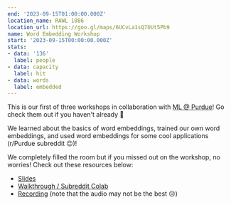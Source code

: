 ```yaml
---
end: '2023-09-15T01:00:00.000Z'
location_name: RAWL 1086
location_url: https://goo.gl/maps/6UCvLa1sQ7UUt5Pb9
name: Word Embedding Workshop
start: '2023-09-15T00:00:00.000Z'
stats:
- data: '136'
  label: people
- data: capacity
  label: hit
- data: words
  label: embedded
---
```


This is our first of three workshops in collaboration with [ML @ Purdue](https://ml-purdue.github.io)! Go check them out if you haven't already 💛

We learned about the basics of word embeddings, trained our own word embeddings, and used word embeddings for some cool applications (r/Purdue subreddit 😉)! 

We completely filled the room but if you missed out on the workshop, no worries! Check out these resources below:
- [Slides](http://puhack.horse/word-embeddings)
- [Walkthrough / Subreddit Colab](https://dagshub.com/ML-Purdue/word-embeddings-workshop)
- [Recording](https://puhack.horse/wemblive) (note that the audio may not be the best 😔)